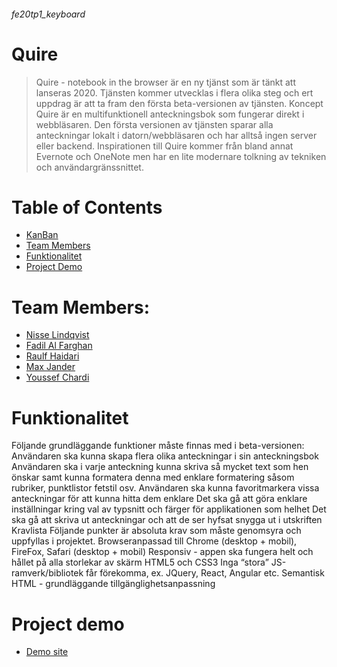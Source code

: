 ###### fe20tp1_keyboard

# Quire
> Quire - notebook in the browser är en ny tjänst som är tänkt att lanseras 2020. Tjänsten kommer utvecklas i flera olika steg och ert uppdrag är att ta fram den första beta-versionen av tjänsten.
Koncept
Quire är en multifunktionell anteckningsbok som fungerar direkt i webbläsaren. Den första versionen av tjänsten sparar alla anteckningar lokalt i datorn/webbläsaren och har alltså ingen server eller backend.
Inspirationen till Quire kommer från bland annat Evernote och OneNote men har en lite modernare tolkning av tekniken och användargränssnittet.

# Table of Contents

* [KanBan](https://github.com/maxjander/fe20tp1_keyboard/projects/1 "Our kanban board")
* [Team Members](#team-members)
* [Funktionalitet](#Funktionalitet)
* [Project Demo](#demo)

# <a name="team-members"></a> Team Members:
* [Nisse Lindqvist](https://github.com/kavorca92)
* [Fadil Al Farghan](https://github.com/FaaDiiL)
* [Raulf Haidari](https://github.com/Raulf02)
* [Max Jander](https://github.com/maxjander)
* [Youssef Chardi](https://github.com/Youssef-C)

# <a name="Funktionalitet"></a> Funktionalitet
Följande grundläggande funktioner måste finnas med i beta-versionen:
Användaren ska kunna skapa flera olika anteckningar i sin anteckningsbok
Användaren ska i varje anteckning kunna skriva så mycket text som hen önskar samt kunna formatera denna med enklare formatering såsom rubriker, punktlistor fetstil osv.
Användaren ska kunna favoritmarkera vissa anteckningar för att kunna hitta dem enklare
Det ska gå att göra enklare inställningar kring val av typsnitt och färger för applikationen som helhet
Det ska gå att skriva ut anteckningar och att de ser hyfsat snygga ut i utskriften
Kravlista
Följande punkter är absoluta krav som måste genomsyra och uppfyllas i projektet.
Browseranpassad till Chrome (desktop + mobil), FireFox, Safari (desktop + mobil)
Responsiv - appen ska fungera helt och hållet på alla storlekar av skärm
HTML5 och CSS3
Inga “stora” JS-ramverk/bibliotek får förekomma, ex. JQuery, React, Angular etc.
Semantisk HTML - grundläggande tillgänglighetsanpassning

# <a name="demo"></a> Project demo
* [Demo site](http://fe20tp_keyboard.surge.sh/ "Surge Demo of Quire")
